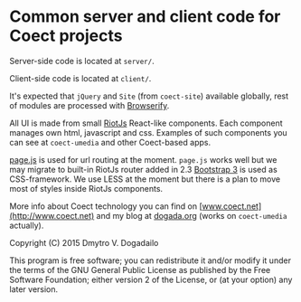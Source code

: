 # Common server and client code for Coect projects

Server-side code is located at `server/`.

Client-side code is located at `client/`.

It's expected that `jQuery` and `Site` (from `coect-site`) available globally,
rest of modules are processed with [Browserify](http://browserify.org/).

All UI is made from small [RiotJs](http://riotjs.com/) React-like components.
Each component manages own html, javascript and css. Examples of such components
you can see at `coect-umedia` and other Coect-based apps.

[page.js](https://visionmedia.github.io/page.js/) is used for url routing at the
moment. `page.js` works well but we may migrate to built-in RiotJs router added
in 2.3 [Bootstrap 3](http://getbootstrap.com/) is used as CSS-framework. We use
LESS at the moment but there is a plan to move most of styles inside RiotJs
components.

More info about Coect technology you can find on
[www.coect.net](http://www.coect.net) and my blog at
[dogada.org](https://dogada.org) (works on `coect-umedia` actually).


Copyright (C) 2015 Dmytro V. Dogadailo

This program is free software; you can redistribute it and/or modify it under
the terms of the GNU General Public License as published by the Free Software
Foundation; either version 2 of the License, or (at your option) any later
version.

